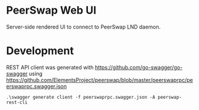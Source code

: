 # PeerSwap Web UI
Server-side rendered UI to connect to PeerSwap LND daemon. 

# Development

REST API client was generated with https://github.com/go-swagger/go-swagger using https://github.com/ElementsProject/peerswap/blob/master/peerswaprpc/peerswaprpc.swagger.json

```
.\swagger generate client -f peerswaprpc.swagger.json -A peerswap-rest-cli
```
